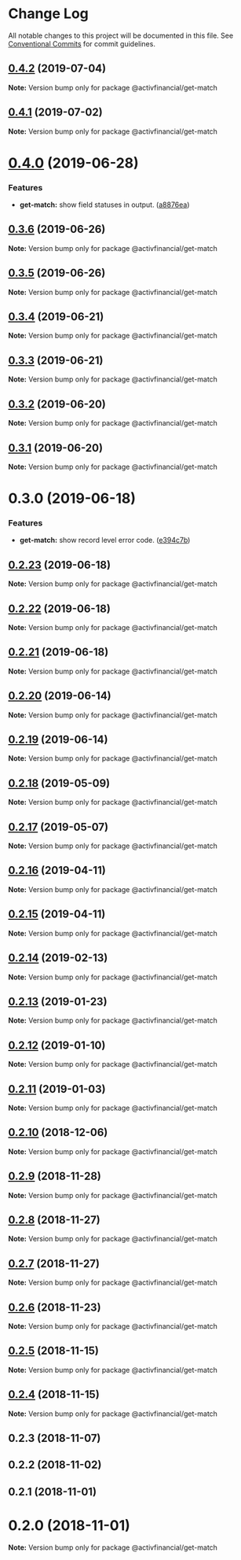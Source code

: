 # Change Log

All notable changes to this project will be documented in this file.
See [Conventional Commits](https://conventionalcommits.org) for commit guidelines.

## [0.4.2](https://github.com/activfinancial/cg-api-examples/compare/@activfinancial/get-match@0.4.1...@activfinancial/get-match@0.4.2) (2019-07-04)

**Note:** Version bump only for package @activfinancial/get-match





## [0.4.1](https://github.com/activfinancial/cg-api-examples/compare/@activfinancial/get-match@0.4.0...@activfinancial/get-match@0.4.1) (2019-07-02)

**Note:** Version bump only for package @activfinancial/get-match





# [0.4.0](https://github.com/activfinancial/cg-api-examples/compare/@activfinancial/get-match@0.3.6...@activfinancial/get-match@0.4.0) (2019-06-28)


### Features

* **get-match:** show field statuses in output. ([a8876ea](https://github.com/activfinancial/cg-api-examples/commit/a8876ea))





## [0.3.6](https://github.com/activfinancial/cg-api-examples/compare/@activfinancial/get-match@0.3.5...@activfinancial/get-match@0.3.6) (2019-06-26)

**Note:** Version bump only for package @activfinancial/get-match





## [0.3.5](https://github.com/activfinancial/cg-api-examples/compare/@activfinancial/get-match@0.3.4...@activfinancial/get-match@0.3.5) (2019-06-26)

**Note:** Version bump only for package @activfinancial/get-match





## [0.3.4](https://github.com/activfinancial/cg-api-examples/compare/@activfinancial/get-match@0.3.3...@activfinancial/get-match@0.3.4) (2019-06-21)

**Note:** Version bump only for package @activfinancial/get-match





## [0.3.3](https://github.com/activfinancial/cg-api-examples/compare/@activfinancial/get-match@0.3.2...@activfinancial/get-match@0.3.3) (2019-06-21)

**Note:** Version bump only for package @activfinancial/get-match





## [0.3.2](https://github.com/activfinancial/cg-api/compare/@activfinancial/get-match@0.3.1...@activfinancial/get-match@0.3.2) (2019-06-20)

**Note:** Version bump only for package @activfinancial/get-match





## [0.3.1](https://github.com/activfinancial/cg-api/compare/@activfinancial/get-match@0.3.0...@activfinancial/get-match@0.3.1) (2019-06-20)

**Note:** Version bump only for package @activfinancial/get-match





# 0.3.0 (2019-06-18)


### Features

* **get-match:** show record level error code. ([e394c7b](https://github.com/activfinancial/cg-api/commit/e394c7b))





## [0.2.23](https://github.com/activfinancial/cg-api/compare/@activfinancial/get-match@0.2.22...@activfinancial/get-match@0.2.23) (2019-06-18)

**Note:** Version bump only for package @activfinancial/get-match





## [0.2.22](https://github.com/activfinancial/cg-api/compare/@activfinancial/get-match@0.2.21...@activfinancial/get-match@0.2.22) (2019-06-18)

**Note:** Version bump only for package @activfinancial/get-match





## [0.2.21](https://github.com/activfinancial/cg-api/compare/@activfinancial/get-match@0.2.20...@activfinancial/get-match@0.2.21) (2019-06-18)

**Note:** Version bump only for package @activfinancial/get-match





## [0.2.20](https://github.com/activfinancial/cg-api/compare/@activfinancial/get-match@0.2.19...@activfinancial/get-match@0.2.20) (2019-06-14)

**Note:** Version bump only for package @activfinancial/get-match





## [0.2.19](https://github.com/activfinancial/cg-api/compare/@activfinancial/get-match@0.2.18...@activfinancial/get-match@0.2.19) (2019-06-14)

**Note:** Version bump only for package @activfinancial/get-match





## [0.2.18](https://github.com/activfinancial/cg-api/compare/@activfinancial/get-match@0.2.17...@activfinancial/get-match@0.2.18) (2019-05-09)

**Note:** Version bump only for package @activfinancial/get-match





## [0.2.17](https://github.com/activfinancial/cg-api/compare/@activfinancial/get-match@0.2.16...@activfinancial/get-match@0.2.17) (2019-05-07)

**Note:** Version bump only for package @activfinancial/get-match





## [0.2.16](https://github.com/activfinancial/cg-api/compare/@activfinancial/get-match@0.2.14...@activfinancial/get-match@0.2.16) (2019-04-11)

**Note:** Version bump only for package @activfinancial/get-match





## [0.2.15](https://github.com/activfinancial/cg-api/compare/@activfinancial/get-match@0.2.14...@activfinancial/get-match@0.2.15) (2019-04-11)

**Note:** Version bump only for package @activfinancial/get-match





## [0.2.14](https://github.com/activfinancial/cg-api/compare/@activfinancial/get-match@0.2.13...@activfinancial/get-match@0.2.14) (2019-02-13)

**Note:** Version bump only for package @activfinancial/get-match





## [0.2.13](https://github.com/activfinancial/cg-api/compare/@activfinancial/get-match@0.2.12...@activfinancial/get-match@0.2.13) (2019-01-23)

**Note:** Version bump only for package @activfinancial/get-match





## [0.2.12](https://github.com/activfinancial/cg-api/compare/@activfinancial/get-match@0.2.11...@activfinancial/get-match@0.2.12) (2019-01-10)

**Note:** Version bump only for package @activfinancial/get-match





## [0.2.11](https://github.com/activfinancial/cg-api/compare/@activfinancial/get-match@0.2.10...@activfinancial/get-match@0.2.11) (2019-01-03)

**Note:** Version bump only for package @activfinancial/get-match





## [0.2.10](https://github.com/activfinancial/cg-api/compare/@activfinancial/get-match@0.2.9...@activfinancial/get-match@0.2.10) (2018-12-06)

**Note:** Version bump only for package @activfinancial/get-match





## [0.2.9](https://github.com/activfinancial/cg-api/compare/@activfinancial/get-match@0.2.8...@activfinancial/get-match@0.2.9) (2018-11-28)

**Note:** Version bump only for package @activfinancial/get-match





## [0.2.8](https://github.com/activfinancial/cg-api/compare/@activfinancial/get-match@0.2.7...@activfinancial/get-match@0.2.8) (2018-11-27)

**Note:** Version bump only for package @activfinancial/get-match





## [0.2.7](https://github.com/activfinancial/cg-api/compare/@activfinancial/get-match@0.2.6...@activfinancial/get-match@0.2.7) (2018-11-27)

**Note:** Version bump only for package @activfinancial/get-match





## [0.2.6](https://github.com/activfinancial/cg-api/compare/@activfinancial/get-match@0.2.5...@activfinancial/get-match@0.2.6) (2018-11-23)

**Note:** Version bump only for package @activfinancial/get-match





## [0.2.5](https://github.com/activfinancial/cg-api/compare/@activfinancial/get-match@0.2.4...@activfinancial/get-match@0.2.5) (2018-11-15)

**Note:** Version bump only for package @activfinancial/get-match





## [0.2.4](https://github.com/activfinancial/cg-api/compare/@activfinancial/get-match@0.2.3...@activfinancial/get-match@0.2.4) (2018-11-15)

**Note:** Version bump only for package @activfinancial/get-match





## 0.2.3 (2018-11-07)



## 0.2.2 (2018-11-02)



## 0.2.1 (2018-11-01)



# 0.2.0 (2018-11-01)

**Note:** Version bump only for package @activfinancial/get-match
